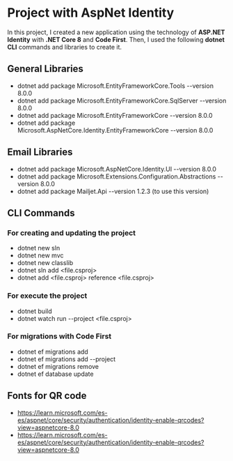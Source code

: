 # Project with AspNet Identity

In this project, I created a new application using the technology of **ASP.NET Identity** with **.NET Core 8** and **Code First**. Then, I used the following **dotnet CLI** commands and libraries to create it.

## General Libraries

- dotnet add package Microsoft.EntityFrameworkCore.Tools --version 8.0.0
- dotnet add package Microsoft.EntityFrameworkCore.SqlServer --version 8.0.0
- dotnet add package Microsoft.EntityFrameworkCore --version 8.0.0
- dotnet add package Microsoft.AspNetCore.Identity.EntityFrameworkCore --version 8.0.0

## Email Libraries

- dotnet add package Microsoft.AspNetCore.Identity.UI --version 8.0.0
- dotnet add package Microsoft.Extensions.Configuration.Abstractions --version 8.0.0
- dotnet add package Mailjet.Api --version 1.2.3 (to use this version)

## CLI Commands

### For creating and updating the project

- dotnet new sln
- dotnet new mvc
- dotnet new classlib
- dotnet sln add <file.csproj>
- dotnet add <file.csproj> reference <file.csproj>

### For execute the project

- dotnet build
- dotnet watch run --project <file.csproj>

### For migrations with Code First

- dotnet ef migrations add <name-new-migration>
- dotnet ef migrations add <name-new-migration> --project <path-name-project>
- dotnet ef migrations remove
- dotnet ef database update

## Fonts for QR code

- https://learn.microsoft.com/es-es/aspnet/core/security/authentication/identity-enable-qrcodes?view=aspnetcore-8.0
- https://learn.microsoft.com/es-es/aspnet/core/security/authentication/identity-enable-qrcodes?view=aspnetcore-8.0
